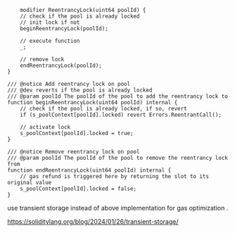         modifier ReentrancyLock(uint64 poolId) {
        // check if the pool is already locked
        // init lock if not
        beginReentrancyLock(poolId);

        // execute function
        _;

        // remove lock
        endReentrancyLock(poolId);
    }

    /// @notice Add reentrancy lock on pool
    /// @dev reverts if the pool is already locked
    /// @param poolId The poolId of the pool to add the reentrancy lock to
    function beginReentrancyLock(uint64 poolId) internal {
        // check if the pool is already locked, if so, revert
        if (s_poolContext[poolId].locked) revert Errors.ReentrantCall();

        // activate lock
        s_poolContext[poolId].locked = true;
    }

    /// @notice Remove reentrancy lock on pool
    /// @param poolId The poolId of the pool to remove the reentrancy lock from
    function endReentrancyLock(uint64 poolId) internal {
        // gas refund is triggered here by returning the slot to its original value
        s_poolContext[poolId].locked = false;
    }




use transient storage instead of above implementation for gas optimization .

https://soliditylang.org/blog/2024/01/26/transient-storage/
